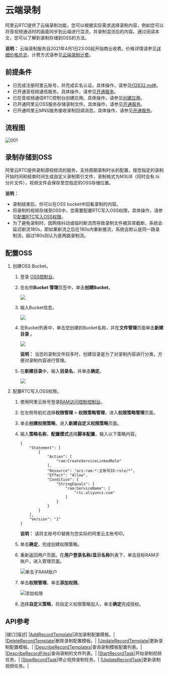 # 云端录制

阿里云RTC提供了云端录制功能，您可以根据实际需求选择录制内容，例如您可以将音视频通话时的画面同步到云端进行混流，并录制混流后的内容。通过阅读本文，您可以了解到录制存储到OSS的方法。

**说明：** 云端录制服务自2021年4月1日23:00起开始商业收费。价格详情请参见[详细价格总览](https://www.aliyun.com/price/product?#/rtc/detail)，计费方式请参见[云端录制计费](/cn.zh-CN/产品计费/计费方式/云端录制计费.md)。

## 前提条件

-   已完成注册阿里云账号，并完成实名认证。具体操作，请参见[t12832.md\#]()。
-   已开通音视频通信服务。具体操作，请参见[开通服务](https://help.aliyun.com/document_detail/111590.html#task-1797646)。
-   已在音视频通信RTC控制台创建应用。具体操作，请参见[创建应用](https://help.aliyun.com/document_detail/124297.html?spm=a2c4g.11186623.6.567.2096fcb5hSozhp)。
-   已开通阿里云OSS服务存储录制文件。具体操作，请参见[开通服务](https://www.aliyun.com/product/oss)。
-   已开通阿里云MNS服务接收录制回调消息。具体操作，请参见[开通服务](https://www.aliyun.com/product/mns)。

## 流程图

![001](https://static-aliyun-doc.oss-accelerate.aliyuncs.com/assets/img/zh-CN/8801717161/p259241.png)

## 录制存储到OSS

阿里云RTC提供录制源视频流的服务，支持周期录制时长的配置，按您指定的录制开始时间和结束时间生成自定义录制索引文件，录制格式为M3U8（同时会有.ts分片文件），视频文件会保存至您指定的OSS存储位置。

**说明：**

-   录制结束后，你可以在OSS bucket中回看录制的内容。
-   将录制的视频存储至OSS中，您需要配置RTC写入OSS权限，具体操作，请参见[配置RTC写入OSS权限](#step_n9j_22s_75a)。
-   为了避免录制时，因网络抖动或临时断流而导致录制文件被异常截断，系统会延迟断流180s，即如果断流之后在180s内重新推流，系统会默认是同一路录制流，超过180s则认为是两路录制流。

## 配置OSS

1.  创建OSS Bucket。

    1.  登录 [OSS控制台](https://oss.console.aliyun.com/index?spm=5176.2020520107.1002.d10oss.3dfe962ekybGY)。

    2.  在右侧**Bucket 管理**页签中，单击**创建Bucket**。

        ![](https://static-aliyun-doc.oss-accelerate.aliyuncs.com/assets/img/zh-CN/0368600061/p21762.png)

    3.  输入Bucket信息。

        ![](https://static-aliyun-doc.oss-accelerate.aliyuncs.com/assets/img/zh-CN/6837294161/p21763.png)

    4.  在Bucket列表中，单击您创建的Bucket名称，并在**文件管理**页面单击**新建目录** 。

        ![](https://static-aliyun-doc.oss-accelerate.aliyuncs.com/assets/img/zh-CN/0368600061/p21764.png)

        **说明：** 当您的录制文件较多时，创建目录是为了对录制内容进行分类，方便对录制内容进行管理。

    5.  在**新建目录**中，输入**目录名**，并单击**确定**。

        ![](https://static-aliyun-doc.oss-accelerate.aliyuncs.com/assets/img/zh-CN/0368600061/p21765.png)

2.  配置RTC写入OSS权限。

    1.  使用阿里云账号登录[RAM访问控制控制台](https://ram.console.aliyun.com/overview)。

    2.  在左侧导航栏选择**权限管理** \> **权限策略管理**，进入**权限策略管理**页面。

    3.  单击**创建权限策略**，进入**新建自定义权限策略**页面。

    4.  输入**策略名称**，**配置模式**选择**脚本配置**，输入以下策略内容。

        ```
        {
            "Statement": [
                {
                    "Action": [
                        "ram:CreateServiceLinkedRole"
                    ],
                    "Resource": "acs:ram:*:主账号ID:role/*",
                    "Effect": "Allow",
                    "Condition": {
                        "StringEquals": {
                            "ram:ServiceName": [
                                "rtc.aliyuncs.com"
                            ]
                        }
                    }
                }
            ],
            "Version": "1"
        }
        ```

        **说明：** 请将主账号ID替换为您实际的阿里云主账号ID。

    5.  单击**确定**，完成创建权限策略。

    6.  重新返回用户页面。在**用户登录名称/显示名称**列表下，单击目标RAM子账户，进入管理页面。

        ![单击子RAM账户](https://static-aliyun-doc.oss-accelerate.aliyuncs.com/assets/img/zh-CN/2758773061/p176350.png)

    7.  单击**权限管理**，单击**添加权限**。

        ![添加权限](https://static-aliyun-doc.oss-accelerate.aliyuncs.com/assets/img/zh-CN/2758773061/p176351.png)

    8.  选择**自定义策略**，将自定义权限策略加入，单击**确定**完成授权。


## API参考

|接口|描述|
|[AddRecordTemplate](/cn.zh-CN/服务端API/云端录制/AddRecordTemplate.md)|添加录制配置模板。|
|[DeleteRecordTemplate](/cn.zh-CN/服务端API/云端录制/DeleteRecordTemplate.md)|删除录制配置模板。|
|[UpdateRecordTemplate](/cn.zh-CN/服务端API/云端录制/UpdateRecordTemplate.md)|更新录制配置模板。|
|[DescribeRecordTemplates](/cn.zh-CN/服务端API/云端录制/DescribeRecordTemplates.md)|查询录制模板配置列表。|
|[DescribeRecordFiles](/cn.zh-CN/服务端API/云端录制/DescribeRecordFiles.md)|查询录制的文件列表。|
|[StartRecordTask](/cn.zh-CN/服务端API/云端录制/StartRecordTask.md)|开始录制视频任务。|
|[StopRecordTask](/cn.zh-CN/服务端API/云端录制/StopRecordTask.md)|停止视频录制任务。|
|[UpdateRecordTask](/cn.zh-CN/服务端API/云端录制/UpdateRecordTask.md)|更新录制视频任务。|

